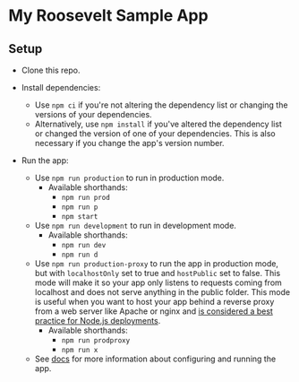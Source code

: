 # My Roosevelt Sample App

## Setup

- Clone this repo.

- Install dependencies:
  - Use `npm ci` if you're not altering the dependency list or changing the versions of your dependencies.
  - Alternatively, use `npm install` if you've altered the dependency list or changed the version of one of your dependencies. This is also necessary if you change the app's version number.

- Run the app:
  - Use `npm run production` to run in production mode.
    - Available shorthands:
      - `npm run prod`
      - `npm run p`
      - `npm start`
  - Use `npm run development` to run in development mode.
    - Available shorthands:
      - `npm run dev`
      - `npm run d`
  - Use `npm run production-proxy` to run the app in production mode, but with `localhostOnly` set to true and `hostPublic` set to false. This mode will make it so your app only listens to requests coming from localhost and does not serve anything in the public folder. This mode is useful when you want to host your app behind a reverse proxy from a web server like Apache or nginx and [is considered a best practice for Node.js deployments](https://expressjs.com/en/advanced/best-practice-performance.html#use-a-reverse-proxy).
    - Available shorthands:
      - `npm run prodproxy`
      - `npm run x`
  - See [docs](https://github.com/rooseveltframework/roosevelt#available-npm-scripts) for more information about configuring and running the app.
